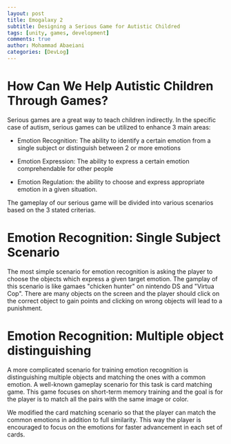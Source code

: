 ```yaml
---
layout: post
title: Emogalaxy 2
subtitle: Designing a Serious Game for Autistic Childred
tags: [unity, games, development]
comments: true
author: Mohammad Abaeiani
categories: [DevLog]
---
```


# How Can We Help Autistic Children Through Games?

Serious games are a great way to teach children indirectly. In the specific case of autism, serious games can be utilized to enhance 3 main areas:

- Emotion Recognition: The ability to identify a certain emotion from a single subject or distinguish between 2 or more emotions

- Emotion Expression: The ability to express a certain emotion comprehendable for other people

- Emotion Regulation: the ability to choose and express appropriate emotion in a given situation.

The gameplay of our serious game will be divided into various scenarios based on the 3 stated criterias.

# Emotion Recognition: Single Subject Scenario

The most simple scenario for emotion recognition is asking the player to choose the objects which express a given target emotion. The gamplay of this scenario is like gamaes "chicken hunter" on nintendo DS and "Virtua Cop". There are many objects on the screen and the player should click on the correct object to gain points and clicking on wrong objects will lead to a punishment.

# Emotion Recognition: Multiple object distinguishing 

A more complicated scenario for training emotion recognition is distinguishing multiple objects and matching the ones with a common emotion. A well-known gameplay scenario for this task is card matching game. This game focuses on short-term memory training and the goal is for the player is to match all the pairs with the same image or color.

We modified the card matching scenario so that the player can match the common emotions in addition to full similarity. This way the player is encouraged to focus on the emotions for faster advancement in each set of cards.
